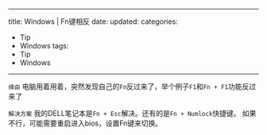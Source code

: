 
---
 title: Windows | Fn键相反
 date: 
 updated: 
 categories:
 - Tip
 - Windows
 tags:
 - Tip
 - Windows
---
>
<!--less-->
﻿`缘由`
电脑用着用着，突然发现自己的`Fn`反过来了，举个例子`F1`和`Fn + F1`功能反过来了

`解决方案`
我的DELL笔记本是`Fn + Esc`解决。还有的是`Fn + Numlock`快捷键。
如果不行，可能需要重启进入bios，设置Fn键来切换。

